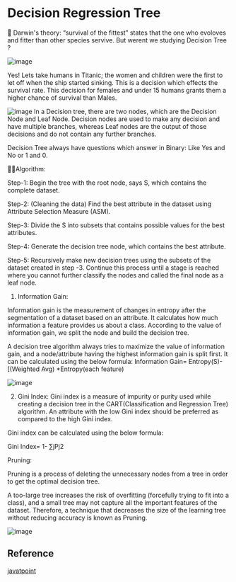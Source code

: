 
# Decision Regression Tree

 🧔 Darwin's theory: “survival of the fittest” states that the one who evoloves and fitter than other species servive. But werent we studying Decision Tree ?

![image](https://media3.giphy.com/media/3orif0iFlJKUTgNYD6/200.gif)

Yes! Lets take humans in Titanic; the women and children were the first to let off when the ship started sinking. This is a decision which effects the survival rate. This decision for females and under 15 humans grants them a higher chance of survival than Males.  

![image](https://annalyzin.files.wordpress.com/2016/07/decision-trees-example-multiple-categories-tutorial2.png)
In a Decision tree, there are two nodes, which are the Decision Node and Leaf Node. Decision nodes are used to make any decision and have multiple branches, whereas Leaf nodes are the output of those decisions and do not contain any further branches.

Decision Tree always have questions which answer in Binary: Like Yes and No or 1 and 0.


👩‍💻Algorithm:

Step-1: Begin the tree with the root node, says S, which contains the complete dataset.

Step-2: (Cleaning the data) Find the best attribute in the dataset using Attribute Selection Measure (ASM).

Step-3: Divide the S into subsets that contains possible values for the best attributes.

Step-4: Generate the decision tree node, which contains the best attribute.

Step-5: Recursively make new decision trees using the subsets of the dataset created in step -3. Continue this process until a stage is reached where you cannot further classify the nodes and called the final node as a leaf node.

1. Information Gain:

Information gain is the measurement of changes in entropy after the segmentation of a dataset based on an attribute.
It calculates how much information a feature provides us about a class.
According to the value of information gain, we split the node and build the decision tree.

A decision tree algorithm always tries to maximize the value of information gain, and a node/attribute having the highest information gain is split first.
 It can be calculated using the below formula:
Information Gain= Entropy(S)- [(Weighted Avg) *Entropy(each feature)  


![image](https://annalyzin.files.wordpress.com/2016/07/decision-tree-tutorial-animated3.gif?w=636&h=312&crop=1&zoom=2)


2. Gini Index:
Gini index is a measure of impurity or purity used while creating a decision tree in the CART(Classification and Regression Tree) algorithm.
An attribute with the low Gini index should be preferred as compared to the high Gini index.

Gini index can be calculated using the below formula:

Gini Index= 1- ∑jPj2

Pruning:

Pruning is a process of deleting the unnecessary nodes from a tree in order to get the optimal decision tree.

A too-large tree increases the risk of overfitting (forcefully trying to fit into a class), and a small tree may not capture all the important features of the dataset. Therefore, a technique that decreases the size of the learning tree without reducing accuracy is known as Pruning.


![image](http://d1jnx9ba8s6j9r.cloudfront.net/blog/wp-content/uploads/2015/01/Decision_blog_animation_01-1.gif)




## Reference

[javatpoint](https://www.javatpoint.com/machine-learning-decision-tree-classification-algorithm)

